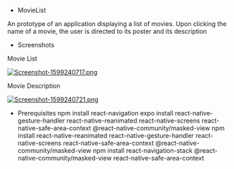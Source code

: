 * MovieList

An prototype of an application displaying a list of movies. Upon clicking the name of a movie, the user is directed to its poster and its description

* Screenshots

Movie List


[![Screenshot-1599240717.png](https://i.postimg.cc/436CF6Gf/Screenshot-1599240717.png)](https://postimg.cc/SXxtnzj3)


Movie Description

[![Screenshot-1599240721.png](https://i.postimg.cc/jdpF0DZL/Screenshot-1599240721.png)](https://postimg.cc/KR5Nt8X2)


* Prerequisites
npm install react-navigation
expo install react-native-gesture-handler react-native-reanimated react-native-screens react-native-safe-area-context @react-native-community/masked-view
npm install react-native-reanimated react-native-gesture-handler react-native-screens react-native-safe-area-context @react-native-community/masked-view
npm install react-navigation-stack @react-native-community/masked-view react-native-safe-area-context
